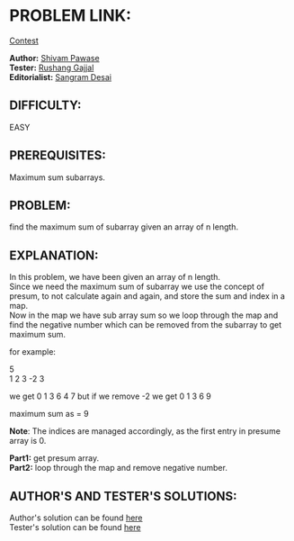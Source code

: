 # PROBLEM LINK:
[Contest](https://www.codechef.com/KJSC2019/problems/ATCH/)

**Author:** [Shivam Pawase](https://www.codechef.com/users/shivam_1708)  
**Tester:** [Rushang Gajjal](https://www.codechef.com/users/)  
**Editorialist:** [Sangram Desai](https://www.codechef.com/users/sangram123)

## DIFFICULTY:
EASY  
## PREREQUISITES:  
Maximum sum subarrays.

## PROBLEM:
find the maximum sum of subarray given an array of n length.

## EXPLANATION:
In this problem, we have been given an array of n length.  
Since we need the maximum sum of subarray we use the concept of presum, to not calculate again and again, and store the sum and index in a map.  
Now in the map we have sub array sum so we loop through the map and find the negative number which can be removed from the subarray to get maximum sum.

for example:

5  
1 2 3 -2 3 

we get
0 1 3 6 4 7
but if we remove -2 
we get
0 1 3 6 9

maximum sum as = 9

**Note**: The indices are managed accordingly, as the first entry in presume array is 0.

**Part1:** get presum array.  
**Part2:** loop through the map and remove negative number.


## AUTHOR'S AND TESTER'S SOLUTIONS:  
Author's solution can be found [here](https://github.com/KJSCE-Codecell/Contests/blob/master/KJCS2018/Books/setter.cpp)  
Tester's solution can be found [here](https://github.com/KJSCE-Codecell/Contests/blob/master/KJCS2018/Books/tester.py)

